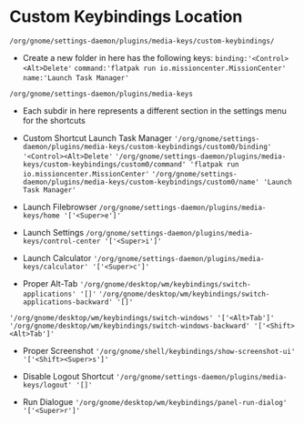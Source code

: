 # Custom Keybindings Location
``/org/gnome/settings-daemon/plugins/media-keys/custom-keybindings/``

- Create a new folder in here has the following keys:
``binding:'<Control><Alt>Delete'``
``command:'flatpak run io.missioncenter.MissionCenter'``
``name:'Launch Task Manager'``

``/org/gnome/settings-daemon/plugins/media-keys``
- Each subdir in here represents a different section in the settings menu for the shortcuts

- Custom Shortcut Launch Task Manager
``'/org/gnome/settings-daemon/plugins/media-keys/custom-keybindings/custom0/binding' '<Control><Alt>Delete'``
``'/org/gnome/settings-daemon/plugins/media-keys/custom-keybindings/custom0/command' 'flatpak run io.missioncenter.MissionCenter'``
``'/org/gnome/settings-daemon/plugins/media-keys/custom-keybindings/custom0/name' 'Launch Task Manager'``

- Launch Filebrowser
``/org/gnome/settings-daemon/plugins/media-keys/home '['<Super>e']'``

- Launch Settings
``/org/gnome/settings-daemon/plugins/media-keys/control-center '['<Super>i']'``

- Launch Calculator
``'/org/gnome/settings-daemon/plugins/media-keys/calculator' '['<Super>c']'``

- Proper Alt-Tab
``'/org/gnome/desktop/wm/keybindings/switch-applications' '[]'``
``'/org/gnome/desktop/wm/keybindings/switch-applications-backward' '[]'``

``'/org/gnome/desktop/wm/keybindings/switch-windows' '['<Alt>Tab']'``
``'/org/gnome/desktop/wm/keybindings/switch-windows-backward' '['<Shift><Alt>Tab']'``

- Proper Screenshot
``'/org/gnome/shell/keybindings/show-screenshot-ui' '['<Shift><Super>s']'``

- Disable Logout Shortcut
``'/org/gnome/settings-daemon/plugins/media-keys/logout' '[]'``

- Run Dialogue
``'/org/gnome/desktop/wm/keybindings/panel-run-dialog' '['<Super>r']'``